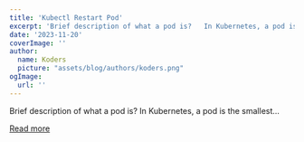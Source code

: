 ```yaml
---
title: 'Kubectl Restart Pod'
excerpt: 'Brief description of what a pod is?   In Kubernetes, a pod is the smallest...'
date: '2023-11-20'
coverImage: ''
author:
  name: Koders
  picture: "assets/blog/authors/koders.png"
ogImage:
  url: ''
---
```


Brief description of what a pod is?   In Kubernetes, a pod is the smallest...

[Read more](https://dev.to/refine/kubectl-restart-pod-608)
